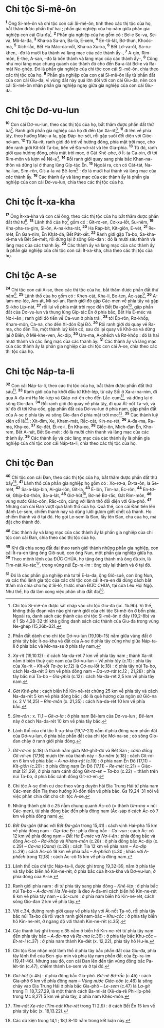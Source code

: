 # Chi tộc Si-mê-ôn
<sup><b>1</b></sup> Ông Si-mê-ôn và chi tộc con cái Si-mê-ôn, tính theo các thị tộc của họ, bắt thăm được phần thứ hai ; phần gia nghiệp của họ nằm giữa phần gia nghiệp con cái Giu-đa[^1]. <sup><b>2</b></sup> Phần gia nghiệp của họ gồm có : Bơ-e Se-va, Se-va, Mô-la-đa, <sup><b>3</b></sup> Kha-xa Su-an, Ba-la, E-xem, <sup><b>4</b></sup> En-tô-lát, Bơ-thun, Khoóc-ma, <sup><b>5</b></sup> Xích-lắc, Bết Ha Mác-ca-vốt, Kha-xa Xu-xa, <sup><b>6</b></sup> Bết Lơ-va-ốt, Sa-ru-khen, –đó là mười ba thành và làng mạc của các thành ấy–, <sup><b>7</b></sup> A-gin, Rim-môn, E-the, A-san, –đó là bốn thành và làng mạc của các thành ấy–, <sup><b>8</b></sup> Cũng như mọi làng mạc chung quanh các thành đó cho đến Ba-a-lát Bơ-e và Ra-mát Ne-ghép. Đó là phần gia nghiệp của chi tộc con cái Si-mê-ôn, chia theo các thị tộc của họ. <sup><b>9</b></sup> Phần gia nghiệp của con cái Si-mê-ôn lấy từ phần đất của con cái Giu-đa, vì vùng đất này quá lớn đối với con cái Giu-đa, nên con cái Si-mê-ôn nhận phần gia nghiệp ngay giữa gia nghiệp của con cái Giu-đa.

# Chi tộc Dơ-vu-lun
<sup><b>10</b></sup> Con cái Dơ-vu-lun, theo các thị tộc của họ, bắt thăm được phần đất thứ ba[^2]. Ranh giới phần gia nghiệp của họ đi đến tận Xa-rít[^3], <sup><b>11</b></sup> đi lên về phía tây, theo hướng Mác-a-la, gặp Đáp-be-sét, rồi gặp suối đối diện với Gióc-nơ-am. <sup><b>12</b></sup> Từ Xa-rít, ranh giới đó trở về hướng đông, phía mặt trời mọc, cho đến ranh giới Kít-lốt Ta-bo, tiến về Đa-vơ-rát và lên Gia-phia. <sup><b>13</b></sup> Từ đó, ranh giới qua hướng đông, phía mặt trời mọc, ở Gát Khê-phe, ở Ít-ta Ca-xin, đi tới Rim-môn và lượn về Nê-a[^4]. <sup><b>14</b></sup> Rồi ranh giới quay sang phía bắc Khan-na-thôn và dừng lại ở thung lũng Gíp-tác Ên. <sup><b>15</b></sup> Ngoài ra, còn có Cát-tát, Na-ha-lan, Sim-rôn, Gít-a-la và Bê-lem[^5] : đó là mười hai thành và làng mạc của các thành ấy. <sup><b>16</b></sup> Các thành ấy và làng mạc của các thành ấy là phần gia nghiệp của con cái Dơ-vu-lun, chia theo các thị tộc của họ.

# Chi tộc Ít-xa-kha
<sup><b>17</b></sup> Ông Ít-xa-kha và con cái ông, theo các thị tộc của họ bắt thăm được phần đất thứ tư[^6]. <sup><b>18</b></sup> Lãnh thổ của họ[^7] gồm có : Gít-rơ-en, Cơ-xu-lốt, Su-nêm, <sup><b>19</b></sup> Kha-pha-ra-gim, Si-ôn, A-na-kha-rát, <sup><b>20</b></sup> Ha Ráp-bít, Kít-giôn, E-vét, <sup><b>21</b></sup> Re-mét, Ên Gan-nim, Ên Khát-đa, Bết Pát-xết. <sup><b>22</b></sup> Ranh giới gặp Ta-bo, Sa-kha-xi-ma và Bết Se-mét, rồi dừng lại ở sông Gio-đan : đó là mười sáu thành và làng mạc của các thành ấy. <sup><b>23</b></sup> Các thành ấy và làng mạc của các thành ấy là phần gia nghiệp của chi tộc con cái Ít-xa-kha, chia theo các thị tộc của họ.

# Chi tộc A-se
<sup><b>24</b></sup> Chi tộc con cái A-se, theo các thị tộc của họ, bắt thăm được phần đất thứ năm[^8]. <sup><b>25</b></sup> Lãnh thổ của họ gồm có : Khen-cát, Kha-li, Be-ten, Ác-sáp[^9], <sup><b>26</b></sup> A-lam-me-léc, Am-át, Mi-sơ-an. Ranh giới đó gặp Các-men về phía tây và gặp Si-kho Líp-nát, <sup><b>27</b></sup> rồi lui về phía mặt trời mọc đến Bết Đa-gôn[^10], gặp phần đất của Dơ-vu-lun và thung lũng Gíp-tác Ên ở phía bắc, Bết Ha Ê-méc và Nơ-i-ên ; ranh giới đó tiến về Ca-vun ở phía trái, <sup><b>28</b></sup> tới Ép-rôn, Rơ-khốp, Kham-môn, Ca-na, cho đến Xi-đôn Đại Đô. <sup><b>29</b></sup> Rồi ranh giới đó quay về Ra-ma, cho đến Tia, một thành luỹ kiên cố, sau đó lại quay về Khô-xa và dừng lại ở Biển, ở Mê-khe-ven, Ác-díp, <sup><b>30</b></sup> Um-ma, A-phếch và Rơ-khốp : đó là hai mươi thành và các làng mạc của các thành ấy. <sup><b>31</b></sup> Các thành ấy và làng mạc của các thành ấy là phần gia nghiệp của chi tộc con cái A-se, chia theo các thị tộc của họ.

# Chi tộc Náp-ta-li
<sup><b>32</b></sup> Con cái Náp-ta-li, theo các thị tộc của họ, bắt thăm được phần đất thứ sáu[^11]. <sup><b>33</b></sup> Ranh giới của họ khởi đầu từ Khê-lép, từ cây Sồi ở Xa-a-na-nim, đi qua A-đa-mi Ha Ne-kép và Giáp-nơ-ên cho đến Lắc-cum[^12], và dừng lại ở sông Gio-đan. <sup><b>34</b></sup> Rồi ranh giới đó quay về phía tây, đi qua Át-nốt Ta-vô, và từ đó đi tới Khu-cốc, gặp phần đất của Dơ-vu-lun ở phía nam, gặp phần đất của A-se ở phía tây và sông Gio-đan ở phía mặt trời mọc[^13]. <sup><b>35</b></sup> Các thành luỹ kiên cố là[^14] : Xít-đim, Xe, Kham-mát, Rắc-cát, Kin-ne-rét, <sup><b>36</b></sup> A-đa-ma, Ra-ma, Kha-xo, <sup><b>37</b></sup> Ke-đét, Ét-re-i, Ên Kha-xo, <sup><b>38</b></sup> Giếc-ôn, Mích-đan Ên, Kho-rem, Bết A-nát, Bết Se-mét : đó là mười chín thành và làng mạc của các thành ấy. <sup><b>39</b></sup> Các thành ấy và các làng mạc của các thành ấy là phần gia nghiệp của chi tộc con cái Náp-ta-li, chia theo các thị tộc của họ.

# Chi tộc Đan
<sup><b>40</b></sup> Chi tộc con cái Đan, theo các thị tộc của họ, bắt thăm được phần đất thứ bảy[^15]. <sup><b>41</b></sup> Lãnh thổ của phần gia nghiệp họ gồm có : Xo-rơ-a, Ét-ta-ôn, Ia Se-mét, <sup><b>42</b></sup> Sa-a-láp-bin, Ai-gia-lôn, Gít-la, <sup><b>43</b></sup> Ê-lôn, Tim-na, Éc-rôn, <sup><b>44</b></sup> En-tơ-kê, Ghíp-bơ-thôn, Ba-a-lát, <sup><b>45</b></sup> Giơ-hút[^16], Bơ-nê Bơ-rắc, Gát Rim-môn, <sup><b>46</b></sup> vùng nước Giác-côn, Rắc-côn, cùng với lãnh thổ đối diện với Gia-phô. <sup><b>47</b></sup> Nhưng con cái Đan vượt quá lãnh thổ của họ. Quả thế, con cái Đan tiến lên đánh Le-sem, chiếm thành này và dùng lưỡi gươm giết chết cả thành. Họ chiếm thành và ở tại đó. Họ gọi Le-sem là Đan, lấy tên Đan, cha của họ, mà đặt cho thành đó.

<sup><b>48</b></sup> Các thành ấy và làng mạc của các thành ấy là phần gia nghiệp của chi tộc con cái Đan, chia theo các thị tộc của họ.

<sup><b>49</b></sup> Khi đã chia xong đất đai theo ranh giới thành những phần gia nghiệp, con cái Ít-ra-en tặng ông Giô-suê, con ông Nun, một phần gia nghiệp giữa họ. <sup><b>50</b></sup> Theo mệnh lệnh của ĐỨC CHÚA, họ tặng ông thành mà ông đã xin, là Tim-nát Xe-rác[^17], trong vùng núi Ép-ra-im : ông xây lại thành và ở tại đó.

<sup><b>51</b></sup> Đó là các phần gia nghiệp mà tư tế E-la-da, ông Giô-suê, con ông Nun, và các thủ lãnh gia tộc của các chi tộc con cái Ít-ra-en đã dùng cách bắt thăm mà chia cho họ ở Si-lô, trước nhan ĐỨC CHÚA, tại cửa Lều Hội Ngộ. Như thế, họ đã làm xong việc phân chia đất đai[^18].

[^1]: Chi tộc Si-mê-ôn được sát nhập vào chi tộc Giu-đa (cc. 1b.9b). Vì thế, không thấy đoạn văn nào ghi ranh giới của chi tộc Si-mê-ôn ở bốn phía. Ngoài ra, danh sách các thành của chi tộc Si-mê-ôn ở đây (19,2-8b) và ở 1 Sb 4,28-32 thì khá giống danh sách các thành của Giu-đa trong vùng Ne-ghép (15,26b-32).
[^2]: Phần đất dành cho chi tộc Dơ-vu-lun (19,10b-15) nằm giữa vùng đất ở phía tây bắc Ít-xa-kha và đất của A-se ở phía tây cũng như giữa Náp-ta-li ở phía bắc và Mơ-na-se ở phía tây nam.
[^3]: <i>Xa-rít</i> (19,10.12) : ở cách Na-da-rét 7 km về phía tây nam ; thành Xa-rít nằm ở biên thuỳ cực nam của Dơ-vu-lun – <i>Về phía tây</i> (c.11) : phía tây của Xa-rít – <i>Kít-lốt Ta-bo</i> (c.12) là Cơ-xu-lốt (c.18) : ở phía tây núi Ta-bo, cách Na-da-rét 3 km về phía đông nam – <i>Đa-vơ-rát</i> (c.12 ; 21,28) : phía tây bắc núi Ta-bo – <i>Gia-phia</i> (c.12) : cách Na-da-rét 2,5 km về phía tây nam.
[^4]: <i>Gát Khê-phe</i> : cách biển hồ Kin-nê-rét chừng 25 km về phía tây và cách Na-da-rét 5 km về phía đông bắc ; đó là quê hương của ngôn sứ Giô-na (x. 2 V 14,25) – <i>Rim-môn</i> (x. 21,35) : cách Na-da-rét 10 km về phía bắc.
[^5]: <i>Sim-rôn</i> : x. 11,1 – <i>Gít-a-la</i> : ở phía nam Bê-lem của Dơ-vu-lun ; <i>Bê-lem</i> này ở cách Na-da-rét 10 km về phía tây bắc.
[^6]: Lãnh thổ của chi tộc Ít-xa-kha (19,17-23) nằm ở phía đông nam phần đất của Dơ-vu-lun, ở phía bắc phần đất của chi tộc Mơ-na-se ; có sông Gio-đan chảy ở ranh giới phía đông.
[^7]: <i>Gít-rơ-en</i> (c.18) là thành nằm giữa Mơ-ghít-đô và Bết San ; <i>cánh đồng Gít-rơ-en</i> (17,16) mượn tên của thành này – <i>Su-nêm</i> (c.18) : cách Gít-rơ-en 6 km về phía bắc – <i>A-na-kha-rát</i> (c.19) : ở phía nam Ên Đô (17,11) – <i>Kít-giôn</i> (c.20) : ở phía đông nam Ên Đô (17,11) – <i>Re-mét</i> (c.21) = Giác-mút (21,29), ở phía nam cánh đồng Gít-rơ-en – <i>Ta-bo</i> (c.22) = thành trên núi Ta-bo, ở phía bắc cánh đồng Gít-rơ-en.
[^8]: Chi tộc A-se định cư dọc theo vùng duyên hải Địa Trung Hải từ phía nam Các-men đến Tia theo hướng Xi-đôn tiến về phía bắc. Gs 19,24-31 nói về việc phân chia đất cho chi tộc A-se.
[^9]: Những thành ghi ở c.25 nằm chung quanh Ác-cô (= thành <i>Um-ma</i> = núi Các-men), từ phía đông bắc đến phía đông nam (Ác-sáp ở cách Ác-cô 7 km về phía đông nam).
[^10]: <i>Bết Đa-gôn</i> (khác với <i>Bết Đa-gôn</i> trong 15,41) : cách vịnh Hai-pha 15 km về phía đông nam – <i>Gíp-tác Ên</i> : phía đông bắc – <i>Ca-vun</i> : cách Ác-cô 12 km về phía đông nam – <i>Bết Ha Ê-méc và Nơ-i-ên</i> : phía đông bắc và đông Ác-cô – <i>Rơ-khốp</i> và <i>Kham-môn</i> (c.28) : ở phía đông bắc Ác-díp (x. c.29) – <i>Ca-na</i> (<i>Qana</i>) (c.28) : cách Tia 12 km về phía nam – <i>Ác-díp</i> (c.29) : cách Ác-cô 18 km về phía bắc – <i>A-phếch</i> (c.30 ; khác với <i>A-phếch</i> trong 12,18) : cách Ác-cô 15 km về phía đông nam.
[^11]: Lãnh thổ của chi tộc Náp-ta-li, được ghi trong 19,32-39, nằm ở phía tây và tây bắc biển hồ Kin-ne-rét, ở phía bắc của Ít-xa-kha và Dơ-vu-lun, ở phía đông của A-se.
[^12]: Ranh giới phía nam : đi từ phía tây sang phía đông – <i>Khê-lép</i> : ở phía bắc núi Ta-bo – <i>A-đa-mi Ha Ne-kép</i> là đèo A-đa-mi cách biển hồ Kin-ne-rét 8 km về phía tây nam – <i>Lắc-cum</i> : ở phía nam biển hồ Kin-ne-rét, cách sông Gio-đan 2 km về phía tây.
[^13]: Với c.34, đường ranh giới quay về phía tây với Át-nốt Ta-vô, rồi phía tây bắc núi Ta-bo để rồi vạch ranh giới nam-bắc – <i>Khu-cốc</i> : ở phía tây biển hồ Kin-ne-rét, ở ngang độ với thành Kin-ne-rét (c.35).
[^14]: Các thành luỹ ghi trong c.35 nằm ở biển hồ Kin-ne-rét từ phía tây nam đến phía tây bắc – <i>A-đa-ma</i> và <i>Ra-ma</i> (c.36) : ở phía tây bắc Khu-cốc – <i>Ét-re-i</i> (c.37) : ở phía nam thành Ke-đét (x. 12,22), phía tây hồ Hu-le.
[^15]: Chi tộc Đan nhận một lãnh thổ ở phía tây bắc phần đất của Giu-đa, phía tây lãnh thổ của Ben-gia-min và phía tây nam phần đất của Ép-ra-im (19,41-46). Nhưng sau đó, con cái Đan lên đến tận vùng đông bắc Pa-lét-tin (c.47), chiếm thành Le-sem và ở tại đó.
[^16]: <i>Giơ-hút</i> (c.45) : ở phía đông bắc Gia-phô. <i>Bơ-nê Bơ-rắc</i> (c.45) : cách Gia-phô 6 km về phía đông nam – <i>Vùng nước Giác-côn</i> (c.46) là sông chảy vào Địa Trung Hải ở phía bắc Gia-phô – <i>Le-sem</i> (c.47) là <i>La-gít</i> trong Tl 18,7.27.29, là một thành cách Ba-mi-át (Xê-da-rê Phi-líp-phê trong Mc 8,27) 5 km về phía tây, ở phía nam Khéc-môn.
[^17]: <i>Tim-nát Xe-rác </i>(<i>Tim-nát Khe-rét</i> trong Tl 2,9) : ở cách Bết Ên 15 km về phía tây bắc (x. 18,13.22).
[^18]: Các dữ kiện trong 14,1 ; 18,1.8-10 nằm trong kết luận này.
